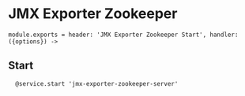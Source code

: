 
# JMX Exporter Zookeeper

    module.exports = header: 'JMX Exporter Zookeeper Start', handler: ({options}) ->

## Start

      @service.start 'jmx-exporter-zookeeper-server'
